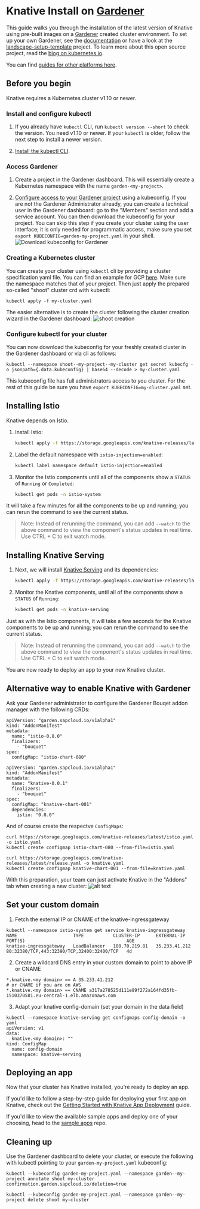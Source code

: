 # Knative Install on [Gardener](https://github.com/gardener)
 
This guide walks you through the installation of the latest version of Knative using pre-built images on a [Gardener](https://gardener.cloud) created cluster environment. To set up your own Gardener, see the [documentation](https://github.com/gardener/gardener/blob/master/docs/README.md) or have a look at the [landscape-setup-template](https://github.com/gardener/landscape-setup-template) project. To learn more about this open source project, read the [blog on kubernetes.io](https://kubernetes.io/blog/2018/05/17/gardener/).
 
You can find [guides for other platforms here](README.md).
 
## Before you begin
 
Knative requires a Kubernetes cluster v1.10 or newer. 
 

### Install and configure kubectl
 
1. If you already have `kubectl` CLI, run `kubectl version --short` to check the
   version.  You need v1.10 or newer.  If your `kubectl` is older, follow the next step to install a newer version.
 
2. [Install the kubectl CLI](https://kubernetes.io/docs/tasks/tools/install-kubectl/#install-kubectl).

### Access Gardener

1. Create a project in the Gardener dashboard. This will essentially create a Kubernetes namespace with the name `garden-<my-project>`.
 
2. [Configure access to your Gardener project](https://kubernetes.io/docs/tasks/tools/install-kubectl/#configure-kubectl) using a kubeconfig.
  If you are not the Gardener Administrator already, you can create a technical user in the Gardener dashboard: go to the "Members" section and add a service account. You can then download the kubeconfig for your project. You can skip this step if you create your cluster using the user interface; it is only needed for programmatic access, make sure you set `export KUBECONFIG=garden-my-project.yaml` in your shell. ![Download kubeconfig for Gardener](images/gardener_service_account.png "downloading the kubeconfig using a service account") 

### Creating a Kubernetes cluster

You can create your cluster using `kubectl` cli by providing a cluster specification yaml file. You can find an example for GCP [here](https://github.com/gardener/gardener/blob/master/example/90-shoot-gcp.yaml). Make sure the namespace matches that of your project. Then just apply the prepared so-called "shoot" cluster crd with kubectl: 

```
kubectl apply -f my-cluster.yaml
```

The easier alternative is to create the cluster following the cluster creation wizard in the Gardener dashboard: 
![shoot creation](images/gardener_shoot_creation.png "shoot creation via the dashboard")

### Configure kubectl for your cluster

You can now download the kubeconfig for your freshly created cluster in the Gardener dashboard or via cli as follows:
```
kubectl --namespace shoot--my-project--my-cluster get secret kubecfg -o jsonpath={.data.kubeconfig} | base64 --decode > my-cluster.yaml
```
This kubeconfig file has full administrators access to you cluster. For the rest of this guide be sure you have `export KUBECONFIG=my-cluster.yaml` set.

## Installing Istio

Knative depends on Istio.

1. Install Istio:
    ```bash
    kubectl apply -f https://storage.googleapis.com/knative-releases/latest/istio.yaml
    ```
2. Label the default namespace with `istio-injection=enabled`:
    ```bash
    kubectl label namespace default istio-injection=enabled
    ```
3. Monitor the Istio components until all of the components show a `STATUS` of
`Running` or `Completed`:
    ```bash
    kubectl get pods -n istio-system
    ```

It will take a few minutes for all the components to be up and running; you can
rerun the command to see the current status.

> Note: Instead of rerunning the command, you can add `--watch` to the above
  command to view the component's status updates in real time. Use CTRL + C to exit watch mode.

## Installing Knative Serving

1. Next, we will install [Knative Serving](https://github.com/knative/serving)
and its dependencies:
    ```bash
    kubectl apply -f https://storage.googleapis.com/knative-releases/latest/release.yaml
    ```
1. Monitor the Knative components, until all of the components show a `STATUS` of
`Running`:
    ```bash
    kubectl get pods -n knative-serving
    ```

Just as with the Istio components, it will take a few seconds for the Knative
components to be up and running; you can rerun the command to see the current status.

> Note: Instead of rerunning the command, you can add `--watch` to the above
  command to view the component's status updates in real time. Use CTRL + C to exit watch mode.

You are now ready to deploy an app to your new Knative cluster.

## Alternative way to enable Knative with Gardener

Ask your Gardener administrator to configure the Gardener Bouqet addon manager with the following CRDs:
```
apiVersion: "garden.sapcloud.io/v1alpha1"
kind: "AddonManifest"
metadata:
  name: "istio-0.8.0"
  finalizers:
    - "bouquet"
spec:
  configMap: "istio-chart-080"
```
```
apiVersion: "garden.sapcloud.io/v1alpha1"
kind: "AddonManifest"
metadata:
  name: "knative-0.0.1"
  finalizers:
    - "bouquet"
spec:
  configMap: "knative-chart-001"
  dependencies:
    istio: "0.8.0"
```
And of course create the respectve `ConfigMaps`:
```
curl https://storage.googleapis.com/knative-releases/latest/istio.yaml -o istio.yaml
kubectl create configmap istio-chart-080 --from-file=istio.yaml

curl https://storage.googleapis.com/knative-releases/latest/release.yaml -o knative.yaml
kubectl create configmap knative-chart-001 --from-file=knative.yaml
```

With this preparation, your team can just activate Knative in the "Addons" tab when creating a new cluster:
![alt text](images/gardener_addon_checkboxes.png "Addon Checkboxes")

## Set your custom domain

1. Fetch the external IP or CNAME of the knative-ingressgateway

```
kubectl --namespace istio-system get service knative-ingressgateway
NAME                     TYPE           CLUSTER-IP      EXTERNAL-IP     PORT(S)                                      AGE
knative-ingressgateway   LoadBalancer   100.70.219.81   35.233.41.212   80:32380/TCP,443:32390/TCP,32400:32400/TCP   4d
```

2. Create a wildcard DNS entry in your custom domain to point to above IP or CNAME

```
*.knative.<my domain> == A 35.233.41.212
# or CNAME if you are on AWS
*.knative.<my domain> == CNAME a317a278525d111e89f272a164fd35fb-1510370581.eu-central-1.elb.amazonaws.com
```

3. Adapt your knative config-domain (set your domain in the data field)

```
kubectl --namespace knative-serving get configmaps config-domain -o yaml
apiVersion: v1
data:
  knative.<my domain>: ""
kind: ConfigMap
  name: config-domain
  namespace: knative-serving
```

## Deploying an app

Now that your cluster has Knative installed, you're ready to deploy an app.

If you'd like to follow a step-by-step guide for deploying your first app on
Knative, check out the
[Getting Started with Knative App Deployment](getting-started-knative-app.md)
guide.

If you'd like to view the available sample apps and deploy one of your choosing,
head to the [sample apps](../serving/samples/README.md) repo.

## Cleaning up

Use the Gardener dashboard to delete your  cluster, or execute the following with kubectl pointing to your `garden-my-project.yaml` kubeconfig:

```
kubectl --kubeconfig garden-my-project.yaml --namespace garden--my-project annotate shoot my-cluster confirmation.garden.sapcloud.io/deletion=true

kubectl --kubeconfig garden-my-project.yaml --namespace garden--my-project delete shoot my-cluster
```